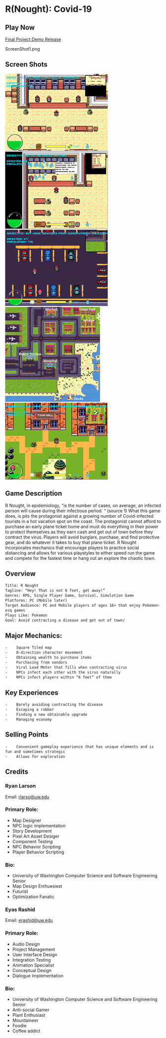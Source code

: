 # R(Nought): Covid-19

## Play Now

[Final Project Demo Release](https://connect.unity.com/mg/other/r-nought-covid-19-5)

ScreenShot1.png
## Screen Shots

![Image](ScreenShot1.png)
![Image](ScreenShot2.png)
![Image](ScreenShot3.png)
![Image](MiniMap2_V1.png)
![Image](ScreenShot4.png)



## Game Description

R Nought, in epidemiology, "is the number of cases, on average, an infected person will cause during their infectious period. “ (source 1) What this game does, is pits the protagonist against a growing number of Covid-infected tourists in a hot vacation spot on the coast. The protagonist cannot afford to purchase an early plane ticket home and must do everything in their power to protect themselves as they earn cash and get out of town before they contract the virus. Players will avoid burglars, purchase, and find protective gear, and do whatever it takes to buy that plane ticket. R Nought incorporates mechanics that encourage players to practice social distancing and allows for various playstyles to either speed run the game and compete for the fastest time or hang out an explore the chaotic town.


## Overview
```
Title: R Nought
Tagline: “Hey! That is not 6 feet, get away!”
Genres: RPG, Single Player Game, Survival, Simulation Game
Platforms: PC (Mobile later)
Target Audience: PC and Mobile players of ages 16+ that enjoy Pokemon-esq games 
Plays Like: Pokemon 
Goal: Avoid contracting a disease and get out of town/
```
## Major Mechanics:
```
-    Square Tiled map
-    8-direction character movement
-    Obtaining wealth to purchase items
-    Purchasing from vendors
-    Viral Load Meter that fills when contracting virus
-    NPCs infect each other with the virus naturally
-    NPCs infect players within “6 feet” of them
```

## Key Experiences
```
-    Barely avoiding contracting the disease
-    Escaping a robber
-    Finding a new obtainable upgrade
-    Managing economy
```

## Selling Points
```
-    Convenient gameplay experience that has unique elements and is fun and sometimes strategic
-    Allows for exploration
```

## Credits
### Ryan Larson
Email: rlarso@uw.edu

### Primary Role:
  - Map Designer 
  - NPC logic implementation
  - Story Development
  - Pixel Art Asset Desiger
  - Component Testing
  - NPC Behavior Scripting
  - Player Behavior Scripting


### Bio: 
  - University of Washington Computer Science and Software Engineering Senior
  - Map Design Enthuesiest
  - Futurist
  - Optimization Fanatic


### Eyas Rashid
Email: erashid@uw.edu

### Primary Role:
  - Audio Design
  - Project Management
  - User Interface Design
  - Integration Testing
  - Animation Specialist
  - Conceptual Design
  - Dialogue Implementation


### Bio: 
  - University of Washington Computer Science and Software Engineering Senior
  - Anti-social Gamer
  - Plant Enthusiast
  - Mountaineer
  - Foodie
  - Coffee addict


